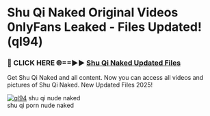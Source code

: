 # Shu Qi Naked Original Videos 0nlyFans Leaked - Files Updated! (ql94)

<h3>🔴 CLICK HERE 🌐==►► <a href="https://tinyurl.com/up5wt9bj" rel="nofollow">Shu Qi Naked Updated Files</a></h3>

Get Shu Qi Naked and all content. Now you can access all videos and pictures of Shu Qi Naked. New Updated Files 2025!

[![ql94](https://i.imgur.com/ABiUzMV.gif)](https://tinyurl.com/up5wt9bj)
shu qi nude naked<br>
shu qi porn nude naked